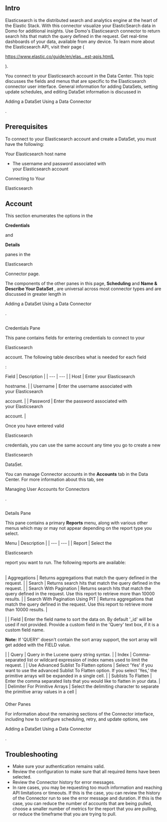 

Intro
-------

Elasticsearch is the distributed search and analytics engine at the heart of the Elastic Stack. With this connector visualize your ElasticSearch data in Domo for additional insights. Use Domo's Elasticsearch connector to return search hits that match the query defined in the request. Get real-time dashboards of your data, available from any device. To learn more about the Elasticsearch API, visit their page (

https://www.elastic.co/guide/en/elas...est-apis.htmlL

).


 You connect to your Elasticsearch account in the Data Center. This topic discusses the fields and menus that are specific to the Elasticsearch connector user interface. General information for adding DataSets, setting update schedules, and editing DataSet information is discussed in

Adding a DataSet Using a Data Connector

.


 Prerequisites
---------------

To connect to your Elasticsearch account and create a DataSet, you must have the following:

 Your Elasticsearch host name
* The username and password associated with your Elasticsearch account

Connecting to Your

Elasticsearch

Account
------------------------------------------------


 This section enumerates the options in the


**Credentials**


 and


**Details**


 panes in the


 Elasticsearch


 Connector page.

The components of the other panes in this page,
 **Scheduling**
 and
 **Name & Describe Your DataSet**
 , are universal across most connector types and are discussed in greater length in

Adding a DataSet Using a Data Connector

.

##
 Credentials Pane


 This pane contains fields for entering credentials to connect to your


 Elasticsearch


 account. The following table describes what is needed for each field

:


 Field
  |
 Description
  |
| --- | --- |
|
 Host
  |
 Enter your Elasticsearch


 hostname.
  |
|
 Username
  |
 Enter the username associated with your Elasticsearch


 account.
  |
|
 Password
  |
 Enter the password associated with your Elasticsearch


 account.
  |


 Once you have entered valid


 Elasticsearch


 credentials, you can use the same account any time you go to create a new


 Elasticsearch


 DataSet.

You can manage Connector accounts in the
 **Accounts**
 tab in the Data Center. For more information about this tab, see

Managing User Accounts for Connectors

.

##
 Details Pane

This pane contains a primary
 **Reports**
 menu, along with various other menus which may or may not appear depending on the report type you select.


 Menu
  |
 Description
  |
| --- | --- |
|
 Report
  |
 Select the

Elasticsearch

report you want to run. The following reports are available:


|  |  |
| --- | --- |
|
 Aggregations
  |
 Returns aggregations that match the query defined in the request.
  |
|
 Search
  |
 Returns search hits that match the query defined in the request.
  |
|
 Search With Pagination
  |
 Returns search hits that match the query defined in the request. Use this report to retrieve more than 10000 results.
  |
|
 Search With Pagination Using PIT
  |
 Returns aggregations that match the query defined in the request. Use this report to retrieve more than 10000 results.
  |

|
|
 Field
  |
 Enter the field name to sort the data on. By default '\_id' will be used if not provided. Provide a custom field in the 'Query' text box, if it is a custom field name.


**Note:**
 If 'QUERY' doesn't contain the sort array support, the sort array will get added with the FIELD value.


 |
|
 Query
  |
 Query in the Lucene query string syntax.
  |
|
 Index
  |
 Comma-separated list or wildcard expression of index names used to limit the request.
  |
|
 Use Advanced Sublist To Flatten options
  |
 Select 'Yes' if you want to use the advanced Sublist To Flatten option. If you select 'Yes,' the primitive arrays will be expanded in a single cell.
  |
|
 Sublists To Flatten
  |
 Enter the comma separated lists that you would like to flatten in your data.
  |
|
 Delimiter For Primitive Arrays
  |
 Select the delimiting character to separate the primitive array values in a cell
  |


###
 Other Panes

For information about the remaining sections of the Connector interface, including how to configure scheduling, retry, and update options, see

Adding a DataSet Using a Data Connector

.


 Troubleshooting
-----------------


* Make sure your authentication remains valid.
* Review the configuration to make sure that all required items have been selected.
* Review the Connector history for error messages.
* In rare cases, you may be requesting too much information and reaching API limitations or timeouts. If this is the case, you can review the history of the Connector run to see the error message and duration. If this is the case, you can reduce the number of accounts that are being pulled, choose a smaller number of metrics for the report that you are pulling, or reduce the timeframe that you are trying to pull.


